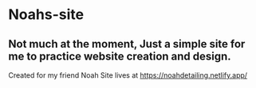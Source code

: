 # Noahs-site
 
 ## Not much at the moment, Just a simple site for me to practice website creation and design.
 Created for my friend Noah
 Site lives at https://noahdetailing.netlify.app/
